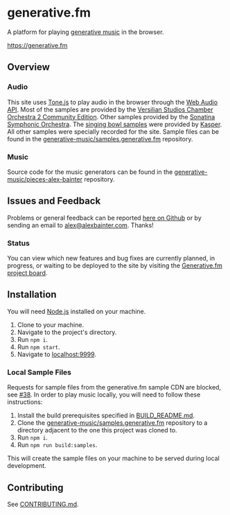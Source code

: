 # generative.fm

A platform for playing [generative music](https://medium.com/@metalex9/introduction-to-generative-music-91e00e4dba11) in the browser.

https://generative.fm

## Overview

### Audio

This site uses [Tone.js](https://tonejs.github.io/) to play audio in the browser through the [Web Audio API](https://developer.mozilla.org/en-US/docs/Web/API/Web_Audio_API). Most of the samples are provided by the [Versilian Studios Chamber Orchestra 2 Community Edition](https://vis.versilstudios.com/vsco-community.html). Other samples provided by the [Sonatina Symphonic Orchestra](https://github.com/peastman/sso). The [singing bowl samples](https://kasper.bandcamp.com/album/singing-bowls) were provided by [Kasper](https://kasper.bandcamp.com/). All other samples were specially recorded for the site. Sample files can be found in the [generative-music/samples.generative.fm] repository.

### Music

Source code for the music generators can be found in the [generative-music/pieces-alex-bainter](https://github.com/generative-music/pieces-alex-bainter) repository.

## Issues and Feedback

Problems or general feedback can be reported [here on Github](https://github.com/generative-music/site/issues) or by sending an email to [alex@alexbainter.com](mailto:alex@alexbainter.com?subject="Generative.fm"). Thanks!

### Status

You can view which new features and bug fixes are currently planned, in progress, or waiting to be deployed to the site by visiting the [Generative.fm project board](https://github.com/orgs/generative-music/projects/2).

## Installation

You will need [Node.js](https://nodejs.org/en/) installed on your machine.

1. Clone to your machine.
2. Navigate to the project's directory.
3. Run `npm i`.
4. Run `npm start`.
5. Navigate to [localhost:9999](http://localhost:9999).

### Local Sample Files

Requests for sample files from the generative.fm sample CDN are blocked, see [#38](https://github.com/generative-music/generative.fm/issues/38). In order to play music locally, you will need to follow these instructions:

1. Install the build prerequisites specified in [BUILD_README.md](https://github.com/generative-music/samples.generative.fm/blob/master/BUILD_README.md).
2. Clone the [generative-music/samples.generative.fm] repository to a directory adjacent to the one this project was cloned to.
3. Run `npm i`.
4. Run `npm run build:samples`.

This will create the sample files on your machine to be served during local development.

## Contributing

See [CONTRIBUTING.md](.github/CONTRIBUTING.md).

[generative-music/samples.generative.fm]: https://github.com/generative-music/samples.generative.fm
